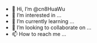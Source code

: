 - 👋 Hi, I’m @cn8HuaWu
- 👀 I’m interested in ...
- 🌱 I’m currently learning ...
- 💞️ I’m looking to collaborate on ...
- 📫 How to reach me ...

<!---
cn8HuaWu/cn8HuaWu is a ✨ special ✨ repository because its `README.md` (this file) appears on your GitHub profile.
You can click the Preview link to take a look at your changes.
--->
